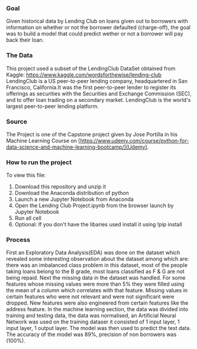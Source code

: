 ### Goal
Given historical data by Lending Club on loans given out to borrowers with information on whether or not the borrower defaulted (charge-off), the goal was to build a model that could predict wether or not a borrower will pay back their loan.

### The Data
This project used a subset of the LendingClub DataSet obtained from Kaggle: https://www.kaggle.com/wordsforthewise/lending-club
LendingClub is a US peer-to-peer lending company, headquartered in San Francisco, California.It was the first peer-to-peer lender to register its offerings as securities with the Securities and Exchange Commission (SEC), and to offer loan trading on a secondary market. LendingClub is the world's largest peer-to-peer lending platform.

### Source
The Project is one of the Capstone project given by Jose Portilla in his Machine Learning Course on [https://www.udemy.com/course/python-for-data-science-and-machine-learning-bootcamp/](Udemy).

### How to run the project
To view this file:
1. Download this repository and unzip it
2. Download the Anaconda distribution of python
3. Launch a new Jupyter Notebook from Anaconda
4. Open the Lending Club Project.ipynb from the browser launch by Jupyter Notebook
5. Run all cell
6. Optional: If you don't have the libaries used install it using !pip install <name of the liberay you dont have>

### Process
First an Exploratory Data Analysis(EDA) was done on the dataset which revealed some interesting observation about the dataset among which are: there was an imbalanced class problem in this dataset, most of the people taking loans belong to the B grade, most loans classified as F & G are not being repaid.
Next the missing data in the dataset was handled. For some features whose missing values were more than 5% they were filled using the mean of a column which correlates with that feature. Missing values in certain features who were not relevant and were not significant were dropped. New features were also engineered from certain features like the address feature.
In the machine learning section, the data was divided into training and testing data, the data was normalised, an Artificial Neural Network was used on the training dataser it consisted of 1 input layer, 1 input layer, 1 output layer. The model was then used to predict the test data. The accuracy of the model was 89%, precision of non borrowers was (100%).


